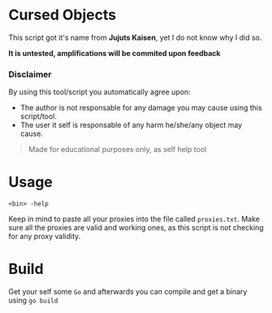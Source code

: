 # Cursed Objects
This script got it's name from **Jujuts Kaisen**, yet I do not know why I did so. 

**It is untested, amplifications will be commited upon feedback**

### Disclaimer
By using this tool/script you automatically agree upon:

* The author is not responsable for any damage you may cause using this script/tool. 
* The user it self is responsable of any harm he/she/any object may cause.

> Made for educational purposes only, as self help tool

# Usage
``<bin> -help``

Keep in mind to paste all your proxies into the file called `proxies.txt`. Make sure all the proxies are valid and working ones, as this script is not checking for any proxy validity.

# Build
Get your self some `Go` and afterwards you can compile and get a binary using `go build`